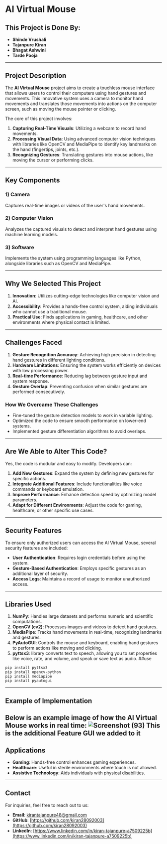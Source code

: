 # AI Virtual Mouse

## This Project is Done By:
- **Shinde Vrushali**  
- **Tajanpure Kiran**  
- **Bhagat Ashwini**  
- **Tarde Pooja**

---

## Project Description
The **AI Virtual Mouse** project aims to create a touchless mouse interface that allows users to control their computers using hand gestures and movements. This innovative system uses a camera to monitor hand movements and translates those movements into actions on the computer screen, such as moving the mouse pointer or clicking.

The core of this project involves:
1. **Capturing Real-Time Visuals**: Utilizing a webcam to record hand movements.  
2. **Processing Visual Data**: Using advanced computer vision techniques with libraries like OpenCV and MediaPipe to identify key landmarks on the hand (fingertips, joints, etc.).
3. **Recognizing Gestures**: Translating gestures into mouse actions, like moving the cursor or performing clicks.

---

## Key Components

### 1) Camera  
Captures real-time images or videos of the user's hand movements.  
### 2) Computer Vision  
Analyzes the captured visuals to detect and interpret hand gestures using machine learning models.  
### 3) Software  
Implements the system using programming languages like Python, alongside libraries such as OpenCV and MediaPipe.

---

## Why We Selected This Project
1. **Innovation**: Utilizes cutting-edge technologies like computer vision and AI.  
2. **Accessibility**: Provides a hands-free control system, aiding individuals who cannot use a traditional mouse.  
3. **Practical Use**: Finds applications in gaming, healthcare, and other environments where physical contact is limited.

---

## Challenges Faced
1. **Gesture Recognition Accuracy**: Achieving high precision in detecting hand gestures in different lighting conditions.  
2. **Hardware Limitations**: Ensuring the system works efficiently on devices with low processing power.  
3. **Real-time Performance**: Reducing lag between gesture input and system response.  
4. **Gesture Overlap**: Preventing confusion when similar gestures are performed consecutively.

### How We Overcame These Challenges
- Fine-tuned the gesture detection models to work in variable lighting.  
- Optimized the code to ensure smooth performance on lower-end systems.  
- Implemented gesture differentiation algorithms to avoid overlaps.

---

## Are We Able to Alter This Code?
Yes, the code is modular and easy to modify. Developers can:
1. **Add New Gestures**: Expand the system by defining new gestures for specific actions.  
2. **Integrate Additional Features**: Include functionalities like voice commands or keyboard emulation.  
3. **Improve Performance**: Enhance detection speed by optimizing model parameters.  
4. **Adapt for Different Environments**: Adjust the code for gaming, healthcare, or other specific use cases.

---

## Security Features
To ensure only authorized users can access the AI Virtual Mouse, several security features are included:  
- **User Authentication**: Requires login credentials before using the system.  
- **Gesture-Based Authentication**: Employs specific gestures as an additional layer of security.  
- **Access Logs**: Maintains a record of usage to monitor unauthorized access.

---

## Libraries Used
1. **NumPy**: Handles large datasets and performs numeric and scientific computations.  
2. **OpenCV (cv2)**: Processes images and videos to detect hand gestures.  
3. **MediaPipe**: Tracks hand movements in real-time, recognizing landmarks and gestures.  
4. **PyAutoGUI**: Controls the mouse and keyboard, enabling hand gestures to perform actions like moving and clicking.
5. **pyttsx3**: library converts text to speech, allowing you to set properties like voice, rate, and volume, and speak or save text as audio. 
##use
```
pip install pyttsx3
pip install opencv-python
pip install mediapipe
pip install pyautogui
```
---

## Example of Implementation
Below is an example image of how the AI Virtual Mouse works in real time:
![Screenshot (93)](https://github.com/user-attachments/assets/e343a5c8-cf3c-4f51-8c27-1175261f2b18)
This is the additional Feature GUI we added to it
---
## Applications
- **Gaming**: Hands-free control enhances gaming experiences.  
- **Healthcare**: Useful in sterile environments where touch is not allowed.  
- **Assistive Technology**: Aids individuals with physical disabilities.

---

## Contact
For inquiries, feel free to reach out to us:  
- **Email**: kirantajanpure48@gmail.com  
- **GitHub**: [https://github.com/kiran28092003](https://github.com/kiran28092003)  
- **LinkedIn**: [https://www.linkedin.com/in/kiran-tajanpure-a7509225b](https://www.linkedin.com/in/kiran-tajanpure-a7509225b)  
